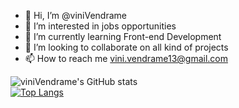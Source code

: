 - 👋 Hi, I’m @viniVendrame
- 👀 I’m interested in jobs opportunities
- 🌱 I’m currently learning Front-end Development
- 💞️ I’m looking to collaborate on all kind of projects
- 📫 How to reach me vini.vendrame13@gmail.com


![viniVendrame's GitHub stats](https://github-readme-stats.vercel.app/api?username=viniVendrame&show_icons=true&theme=dracula) <br/>
[![Top Langs](https://github-readme-stats.vercel.app/api/top-langs/?username=viniVendrame&layout=compact&theme=dark)](https://github.com/viniVendrame/github-readme-stats)
<!---
viniVendrame/viniVendrame is a ✨ special ✨ repository because its `README.md` (this file) appears on your GitHub profile.
You can click the Preview link to take a look at your changes.
--->
